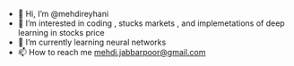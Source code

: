 - 👋 Hi, I’m @mehdireyhani
- 👀 I’m interested in coding , stucks markets , and implemetations of deep learning in stocks price
- 🌱 I’m currently learning neural networks
- 📫 How to reach me mehdi.jabbarpoor@gmail.com

<!---
mehdireyhani/mehdireyhani is a ✨ special ✨ repository because its `README.md` (this file) appears on your GitHub profile.
You can click the Preview link to take a look at your changes.
--->
